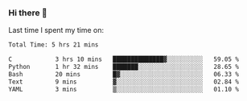 ### Hi there 👋

<!--
**Grav1tum/Grav1tum** is a ✨ _special_ ✨ repository because its `README.md` (this file) appears on your GitHub profile.

Here are some ideas to get you started:

- 🔭 I’m currently working on ...
- 🌱 I’m currently learning ...
- 👯 I’m looking to collaborate on ...
- 🤔 I’m looking for help with ...
- 💬 Ask me about ...
- 📫 How to reach me: ...
- 😄 Pronouns: ...
- ⚡ Fun fact: ...
-->
Last time I spent my time on:
<!--START_SECTION:waka-->

```txt
Total Time: 5 hrs 21 mins

C            3 hrs 10 mins   ██████████████▓░░░░░░░░░░   59.05 %
Python       1 hr 32 mins    ███████░░░░░░░░░░░░░░░░░░   28.65 %
Bash         20 mins         █▓░░░░░░░░░░░░░░░░░░░░░░░   06.33 %
Text         9 mins          ▓░░░░░░░░░░░░░░░░░░░░░░░░   02.84 %
YAML         3 mins          ▒░░░░░░░░░░░░░░░░░░░░░░░░   01.10 %
```

<!--END_SECTION:waka-->
